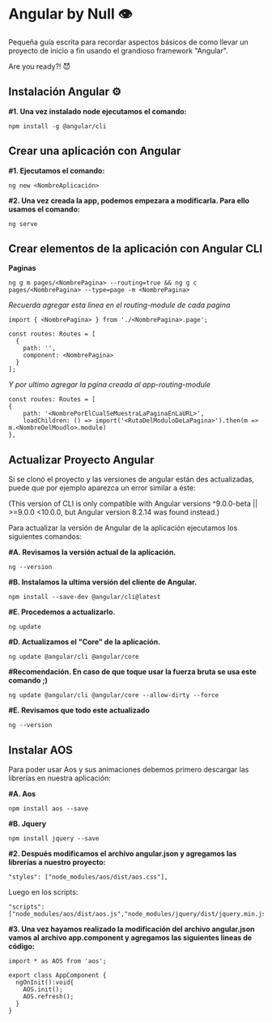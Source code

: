 Angular by Null 👁️
==============

Pequeña guía escrita para recordar aspectos básicos de como llevar un proyecto de inicio a fin usando el grandioso framework "Angular". 

Are you ready?! 😈


Instalación Angular ⚙️
-------------
**#1. Una vez instalado node ejecutamos el comando:**

    npm install -g @angular/cli
 

Crear una aplicación con Angular 
-------------

**#1. Ejecutamos el comando:**

    ng new <NombreAplicación>


**#2. Una vez creada la app, podemos empezara a modificarla. Para ello usamos el comando:**

    ng serve


Crear elementos de la aplicación con Angular CLI
-------------
**Paginas**

    ng g m pages/<NombrePagina> --routing=true && ng g c pages/<NombrePagina> --type=page -m <NombrePagina>

_Recuerda agregar esta linea en el routing-module de cada pagina_
    
    import { <NombrePagina> } from './<NombrePagina>.page';

    const routes: Routes = [
      {
        path: '',
        component: <NombrePagina>
      }
    ];
    
    
_Y por ultimo agregar la pgina creada al app-routing-module_

    const routes: Routes = [
    {
        path: '<NombrePorElCualSeMuestraLaPaginaEnLaURL>',
        loadChildren: () => import('<RutaDelModuloDeLaPagina>').then(m => m.<NombreDelMoudlo>.module)
    },

   
Actualizar Proyecto Angular
-------------
Sí se clonó el proyecto y las versiones de angular están des actualizadas, puede que por ejemplo aparezca un error similar a éste:

(This version of CLI is only compatible with Angular versions ^9.0.0-beta || >=9.0.0 <10.0.0, but Angular version 8.2.14 was found instead.)  
    
    
Para actualizar la versión de Angular de la aplicación ejecutamos los siguientes comandos:

**#A. Revisamos la versión actual de la aplicación.**
    
    ng --version
    
**#B. Instalamos la ultima versión del cliente de Angular.**

    npm install --save-dev @angular/cli@latest
  
**#E. Procedemos a actualizarlo.**

    ng update
    
**#D. Actualizamos el "Core" de la aplicación.**

    ng update @angular/cli @angular/core
    
**#Recomendación. En caso de que toque usar la fuerza bruta se usa este comando ;)**

    ng update @angular/cli @angular/core --allow-dirty --force

**#E. Revisamos que todo este actualizado**

    ng --version
  
  
 
Instalar AOS
-------------

Para poder usar Aos y sus animaciones debemos primero descargar las librerías en nuestra aplicación:

**#A. Aos**

    npm install aos --save
  
**#B. Jquery**

    npm install jquery --save

**#2. Después modificamos el archivo angular.json y agregamos las librerías a nuestro proyecto:**

    "styles": ["node_modules/aos/dist/aos.css"],

Luego en los scripts:    

    "scripts": ["node_modules/aos/dist/aos.js","node_modules/jquery/dist/jquery.min.js"]

**#3. Una vez hayamos realizado la modificación del archivo angular.json vamos al archivo app.component y agregamos las siguientes lineas de código:**
    
    import * as AOS from 'aos';

    export class AppComponent {  
      ngOnInit():void{
        AOS.init();
        AOS.refresh();
      }
    }

 
  
